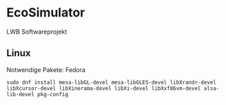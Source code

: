 # EcoSimulator
LWB Softwareprojekt

## Linux
Notwendige Pakete:
Fedora
```
sudo dnf install mesa-libGL-devel mesa-libGLES-devel libXrandr-devel libXcursor-devel libXinerama-devel libXi-devel libXxf86vm-devel alsa-lib-devel pkg-config
```

